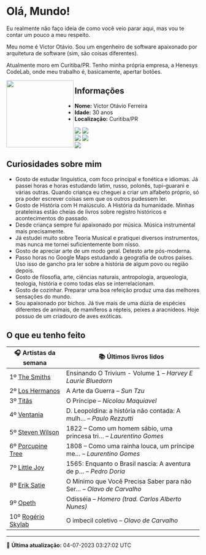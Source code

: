 # Olá, Mundo!

Eu realmente não faço ideia de como você veio parar aqui, mas vou te contar um pouco a meu respeito.

Meu nome é Victor Otávio. Sou um engenheiro de software apaixonado por arquitetura de software (sim, são coisas diferentes).

Atualmente moro em Curitiba/PR. Tenho minha própria empresa, a Henesys CodeLab, onde meu trabalho é, basicamente, apertar botões.

<img align="left" src="https://github.com/vctrtvfrrr/vctrtvfrrr/raw/master/octocat.png" alt="" width="175" />

## Informações

- **Nome:** Victor Otávio Ferreira
- **Idade:** 30 anos
- **Localização:** Curitiba/PR

[![](https://img.shields.io/badge/LinkedIn-victorotavio-blue)](https://www.linkedin.com/in/victorotavio/) [![](https://img.shields.io/badge/Twitter-@vctrtvfrrr-blue)](https://twitter.com/vctrtvfrrr)  
[![](https://img.shields.io/badge/GitHub-vctrtvfrrr-24292e)](https://github.com/vctrtvfrrr) [![](https://img.shields.io/badge/GitLab-vctrtvfrrr-ec5d16)](https://gitlab.com/vctrtvfrrr)  
[![](https://img.shields.io/badge/Email-victor@otavioferreira.com.br-red)](mailto:victor@otavioferreira.com.br)  

## Curiosidades sobre mim

-   Gosto de estudar linguística, com foco principal e fonética e idiomas. Já passei horas e horas estudando latim, russo, polonês, tupi-guarani e várias outras. Quando criança eu cheguei a criar um alfabeto próprio, só pra poder escrever coisas sem que os outros pudessem ler.
-   Gosto de História com H maiúsculo. A História da humanidade. Minhas prateleiras estão cheias de livros sobre registro históricos e acontecimentos do passado.
-   Desde criança sempre fui apaixonado por música. Música instrumental mais precisamente.
-   Já estudei muito sobre Teoria Musical e pratiquei diversos instrumentos, mas nunca me tornei suficientemente bom nisso.
-   Gosto de apreciar arte de um modo geral. Detesto arte pós-moderna.
-   Passo horas no Google Maps estudando a geografia de outros países. Uso isso de gancho pra ler sobre a história de algum povo ou região depois.
-   Gosto de filosofia, arte, ciências naturais, antropologia, arqueologia, teologia, história e como todas elas se interrelacionam.
-   Gosto de cozinhar. Preparar uma boa refeição produz uma das melhores sensações do mundo.
-   Sou apaixonado por bichos. Já tive mais de uma dúzia de espécies diferentes de animais, de mamiferos a répteis, peixes a aracnídeos. Hoje possuo de um criadouro de aves exóticas.


## O que eu tenho feito

|                        🎧 Artistas da semana                        |                      📚 Últimos livros lidos                      |
|---------------------------------------------------------------------|-------------------------------------------------------------------|
| 1º [The Smiths](https://www.last.fm/music/The+Smiths)               | Ensinando O Trivium - Volume 1	–	_Harvey E Laurie Bluedorn_         |
| 2º [Los Hermanos](https://www.last.fm/music/Los+Hermanos)           | A Arte da Guerra	–	_Sun Tzu_                                        |
| 3º [Titãs](https://www.last.fm/music/Tit%C3%A3s)                    | O Príncipe	–	_Nicolau Maquiavel_                                    |
| 4º [Ventania](https://www.last.fm/music/Ventania)                   | D. Leopoldina: a história não contada: A mulh…	–	_Paulo Rezzutti_   |
| 5º [Steven Wilson](https://www.last.fm/music/Steven+Wilson)         | 1822 – Como um homem sábio, uma princesa tri…	–	_Laurentino Gomes_  |
| 6º [Porcupine Tree](https://www.last.fm/music/Porcupine+Tree)       | 1808 – Como uma rainha louca, um príncipe me…	–	_Laurentino Gomes_  |
| 7º [Little Joy](https://www.last.fm/music/Little+Joy)               | 1565: Enquanto o Brasil nascia: A aventura de p…	–	_Pedro Doria_    |
| 8º [Erik Satie](https://www.last.fm/music/Erik+Satie)               | O Mínimo que Você Precisa Saber para não Ser…	–	_Olavo de Carvalho_ |
| 9º [Opeth](https://www.last.fm/music/Opeth)                         | Odisséia	–	_Homero (trad. Carlos Alberto Nunes)_                    |
| 10º [Rogério Skylab](https://www.last.fm/music/Rog%C3%A9rio+Skylab) | O imbecil coletivo	–	_Olavo de Carvalho_                            |


---

🚀 **Última atualização:** 04-07-2023 03:27:02 UTC